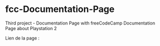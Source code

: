 # fcc-Documentation-Page

Third project - Documentation Page with freeCodeCamp
Documentation Page about Playstation 2

Lien de la page : 